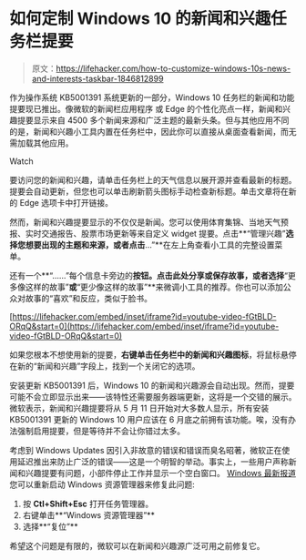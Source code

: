 # 如何定制 Windows 10 的新闻和兴趣任务栏提要

> 原文：<https://lifehacker.com/how-to-customize-windows-10s-news-and-interests-taskbar-1846812899>

作为操作系统 KB5001391 系统更新的一部分，Windows 10 任务栏的新闻和功能提要现已推出。像微软的新闻栏应用程序 或 Edge 的个性化亮点一样，新闻和兴趣提要显示来自 4500 多个新闻来源和广泛主题的最新头条。但与其他应用不同的是，新闻和兴趣小工具内置在任务栏中，因此你可以直接从桌面查看新闻，而无需加载其他应用。

Watch

要访问您的新闻和兴趣，请单击任务栏上的天气信息以展开源并查看最新的标题。提要会自动更新，但您也可以单击刷新箭头图标手动检查新标题。单击文章将在新的 Edge 选项卡中打开链接。

然而，新闻和兴趣提要显示的不仅仅是新闻。您可以使用体育集锦、当地天气预报、实时交通报告、股票市场更新等来自定义 widget 提要。点击**“管理兴趣”**选择您想要出现的主题和来源，或者点击**…”**在左上角查看小工具的完整设置菜单。

还有一个**“……”每个信息卡旁边的**按钮。点击此处分享或保存故事，或者选择**“更多像这样的故事”**或**“更少像这样的故事”**来微调小工具的推荐。你也可以添加公众对故事的“喜欢”和反应，类似于脸书。

 [https://lifehacker.com/embed/inset/iframe?id=youtube-video-fGtBLD-ORqQ&start=0](https://lifehacker.com/embed/inset/iframe?id=youtube-video-fGtBLD-ORqQ&start=0) 

如果您根本不想使用新的提要，**右键单击任务栏中的新闻和兴趣图标**，将鼠标悬停在新的“新闻和兴趣”字段上，找到一个关闭它的选项。

安装更新 KB5001391 后，Windows 10 的新闻和兴趣源会自动出现。然而，提要可能不会立即显示出来——该特性还需要服务器端更新，这将是一个交错的展示。微软表示，新闻和兴趣提要将从 5 月 11 日开始对大多数人显示，所有安装 KB5001391 更新的 Windows 10 用户应该在 6 月底之前拥有该功能。唉，没有办法强制启用提要，但是等待并不会让你错过太多。

考虑到 Windows Updates 因引入非故意的错误和错误而臭名昭著，微软正在使用延迟推出来防止广泛的错误——这是一个明智的举动。事实上，一些用户声称新闻和兴趣提要有问题，小部件停止工作并显示一个空白窗口。 [Windows 最新报道](https://www.windowslatest.com/2021/05/03/windows-10s-taskbar-feed-feature-update-released-but-not-for-everyone/) 您可以重新启动 Windows 资源管理器来修复此问题:

1.  按 **Ctl+Shift+Esc** 打开任务管理器。
2.  右键单击**“Windows 资源管理器”**
3.  选择**“复位”**

希望这个问题是有限的，微软可以在新闻和兴趣源广泛可用之前修复它。